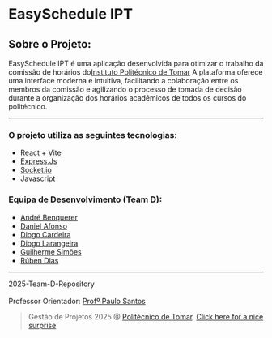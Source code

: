 
# EasySchedule IPT
## Sobre o Projeto:
EasySchedule IPT é uma aplicação desenvolvida para otimizar o trabalho da comissão de horários do[Instituto Politécnico de Tomar](https://www.ipt.pt/) A plataforma oferece uma interface moderna e intuitiva, facilitando a colaboração entre os membros da comissão e agilizando o processo de tomada de decisão durante a organização dos horários acadêmicos de todos os cursos do politécnico.
***
### O projeto utiliza as seguintes tecnologias:
- [React](https://react.dev/) + [Vite](https://vite.dev/)
- [Express.Js](https://expressjs.com/)
- [Socket.io](https://socket.io/)
- Javascript

### Equipa de Desenvolvimento (Team D):
- [André Benquerer](https://github.com/Benquerer)
- [Daniel Afonso](https://github.com/MonsieurAmengood2)
- [Diogo Cardeira](https://github.com/DLarangeira03)
- [Diogo Larangeira](https://github.com/DCardeira)
- [Guilherme Simões](https://github.com/GuilhermeSimoes1)
- [Rúben Dias](https://github.com/aspaceusername)

***
2025-Team-D-Repository
<br/><br/> Professor Orientador: [Profº Paulo Santos](https://github.com/pauloagsantos)
> Gestão de Projetos 2025 @ [Politécnico de Tomar](https://www.ipt.pt/). [Click here for a nice surprise](https://www.youtube.com/watch?v=dQw4w9WgXcQ&ab_channel=RickAstley)
